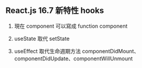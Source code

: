 ## React.js 16.7 新特性 hooks

1. 現在 component 可以寫成 function component

2. useState 取代 setState

3. useEffect 取代生命週期方法 componentDidMount、componentDidUpdate、componentWillUnmount
